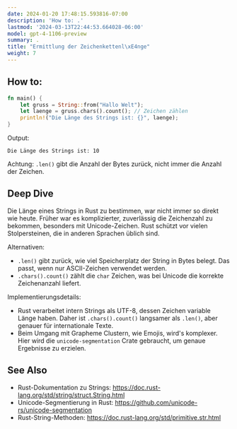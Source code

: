```yaml
---
date: 2024-01-20 17:48:15.593816-07:00
description: 'How to: .'
lastmod: '2024-03-13T22:44:53.664028-06:00'
model: gpt-4-1106-preview
summary: .
title: "Ermittlung der Zeichenkettenl\xE4nge"
weight: 7
---
```


## How to:
```Rust
fn main() {
    let gruss = String::from("Hallo Welt");
    let laenge = gruss.chars().count(); // Zeichen zählen
    println!("Die Länge des Strings ist: {}", laenge);
}
```

Output:
```
Die Länge des Strings ist: 10
```

Achtung: `.len()` gibt die Anzahl der Bytes zurück, nicht immer die Anzahl der Zeichen.

## Deep Dive
Die Länge eines Strings in Rust zu bestimmen, war nicht immer so direkt wie heute. Früher war es komplizierter, zuverlässig die Zeichenzahl zu bekommen, besonders mit Unicode-Zeichen. Rust schützt vor vielen Stolpersteinen, die in anderen Sprachen üblich sind.

Alternativen:
- `.len()` gibt zurück, wie viel Speicherplatz der String in Bytes belegt. Das passt, wenn nur ASCII-Zeichen verwendet werden.
- `.chars().count()` zählt die `char` Zeichen, was bei Unicode die korrekte Zeichenanzahl liefert.

Implementierungsdetails:
- Rust verarbeitet intern Strings als UTF-8, dessen Zeichen variable Länge haben. Daher ist `.chars().count()` langsamer als `.len()`, aber genauer für internationale Texte.
- Beim Umgang mit Grapheme Clustern, wie Emojis, wird's komplexer. Hier wird die `unicode-segmentation` Crate gebraucht, um genaue Ergebnisse zu erzielen.

## See Also
- Rust-Dokumentation zu Strings: https://doc.rust-lang.org/std/string/struct.String.html
- Unicode-Segmentierung in Rust: https://github.com/unicode-rs/unicode-segmentation
- Rust-String-Methoden: https://doc.rust-lang.org/std/primitive.str.html
